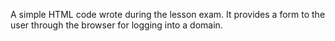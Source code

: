 A simple HTML code wrote during the lesson exam. It provides a form to the user through the browser for logging into a domain.

